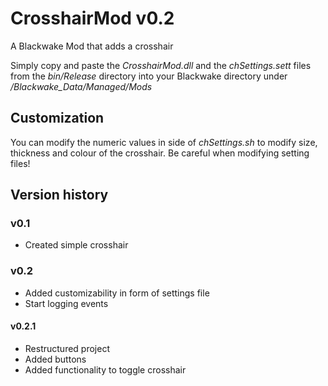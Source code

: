 # CrosshairMod v0.2
A Blackwake Mod that adds a crosshair

Simply copy and paste the *CrosshairMod.dll* and the *chSettings.sett* 
files from the *bin/Release* directory into your Blackwake directory under */Blackwake_Data/Managed/Mods*

## Customization
You can modify the numeric values in side of *chSettings.sh* to modify size, thickness and colour of the crosshair.
Be careful when modifying setting files!

## Version history
### v0.1
  * Created simple crosshair
 
### v0.2
  * Added customizability in form of settings file
  * Start logging events

#### v0.2.1
  * Restructured project 
  * Added buttons
  * Added functionality to toggle crosshair

